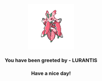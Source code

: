 <p align="center">
            <img src="https://raw.githubusercontent.com/PokeAPI/sprites/master/sprites/pokemon/754.png" width="150" height="150">
          </p>
          <h3 align="center">You have been greeted by - <b>LURANTIS</b></h3>
          <h3 align="center">Have a nice day!</h3>
